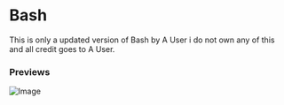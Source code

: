# Bash
This is only a updated version of Bash by A User i do not own any of this and all credit goes to A User.

### Previews
![Image](https://i.imgur.com/SZw6xlc.jpg)
